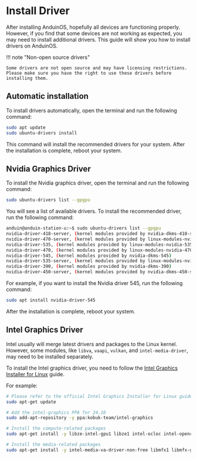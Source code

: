 # Install Driver

After installing AnduinOS, hopefully all devices are functioning properly. However, if you find that some devices are not working as expected, you may need to install additional drivers. This guide will show you how to install drivers on AnduinOS.

!!! note "Non-open source drivers"

    Some drivers are not open source and may have licensing restrictions. Please make sure you have the right to use these drivers before installing them.

## Automatic installation

To install drivers automatically, open the terminal and run the following command:

```bash title="Install drivers automatically"
sudo apt update
sudo ubuntu-drivers install
```

This command will install the recommended drivers for your system. After the installation is complete, reboot your system.

## Nvidia Graphics Driver

To install the Nvidia graphics driver, open the terminal and run the following command:

```bash title="List available drivers"
sudo ubuntu-drivers list --gpgpu
```

You will see a list of available drivers. To install the recommended driver, run the following command:

```bash
anduin@anduin-station-u:~$ sudo ubuntu-drivers list --gpgpu
nvidia-driver-418-server, (kernel modules provided by nvidia-dkms-418-server)
nvidia-driver-470-server, (kernel modules provided by linux-modules-nvidia-470-server-generic-hwe-22.04)
nvidia-driver-535, (kernel modules provided by linux-modules-nvidia-535-generic-hwe-22.04)
nvidia-driver-470, (kernel modules provided by linux-modules-nvidia-470-generic-hwe-22.04)
nvidia-driver-545, (kernel modules provided by nvidia-dkms-545)
nvidia-driver-535-server, (kernel modules provided by linux-modules-nvidia-535-server-generic-hwe-22.04)
nvidia-driver-390, (kernel modules provided by nvidia-dkms-390)
nvidia-driver-450-server, (kernel modules provided by nvidia-dkms-450-server)
```

For example, if you want to install the Nvidia driver 545, run the following command:

```bash title="Install Nvidia driver 545"
sudo apt install nvidia-driver-545
```

After the installation is complete, reboot your system.

## Intel Graphics Driver

Intel usually will merge latest drivers and packages to the Linux kernel. However, some modules, like `libva`, `vaapi`, `vulkan`, and `intel-media-driver`, may need to be installed separately.

To install the Intel graphics driver, you need to follow the [Intel Graphics Installer for Linux](https://dgpu-docs.intel.com/driver/client/overview.html) guide.

For example:

```bash title="install the intel-graphics PPA and the necessary compute and media packages"
# Please refer to the official Intel Graphics Installer for Linux guide for the latest instructions
sudo apt-get update

# Add the intel-graphics PPA for 24.10
sudo add-apt-repository -y ppa:kobuk-team/intel-graphics

# Install the compute-related packages
sudo apt-get install -y libze-intel-gpu1 libze1 intel-ocloc intel-opencl-icd clinfo intel-gsc

# Install the media-related packages
sudo apt-get install -y intel-media-va-driver-non-free libmfx1 libmfx-gen1 libvpl2 libvpl-tools libva-glx2 va-driver-all vainfo
```
